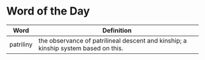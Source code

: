 # Word of the Day

|Word|Definition|
|---|---|
|patriliny|the observance of patrilineal descent and kinship; a kinship system based on this.|